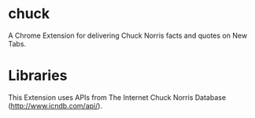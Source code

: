 chuck
=====

A Chrome Extension for delivering Chuck Norris facts and quotes on New Tabs.

Libraries
======
This Extension uses APIs from The Internet Chuck Norris Database (http://www.icndb.com/api/).
